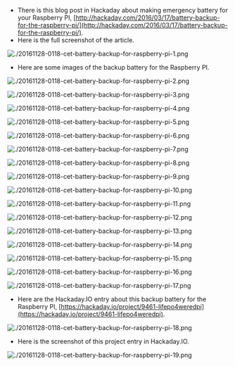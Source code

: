 * There is this blog post in Hackaday about making emergency battery for your Raspberry PI, [http://hackaday.com/2016/03/17/battery-backup-for-the-raspberry-pi/](http://hackaday.com/2016/03/17/battery-backup-for-the-raspberry-pi/).
* Here is the full screenshot of the article.

![./20161128-0118-cet-battery-backup-for-raspberry-pi-1.png](./20161128-0118-cet-battery-backup-for-raspberry-pi-1.png)

* Here are some images of the backup battery for the Raspberry PI.

![./20161128-0118-cet-battery-backup-for-raspberry-pi-2.png](./20161128-0118-cet-battery-backup-for-raspberry-pi-2.png)

![./20161128-0118-cet-battery-backup-for-raspberry-pi-3.png](./20161128-0118-cet-battery-backup-for-raspberry-pi-3.png)

![./20161128-0118-cet-battery-backup-for-raspberry-pi-4.png](./20161128-0118-cet-battery-backup-for-raspberry-pi-4.png)

![./20161128-0118-cet-battery-backup-for-raspberry-pi-5.png](./20161128-0118-cet-battery-backup-for-raspberry-pi-5.png)

![./20161128-0118-cet-battery-backup-for-raspberry-pi-6.png](./20161128-0118-cet-battery-backup-for-raspberry-pi-6.png)

![./20161128-0118-cet-battery-backup-for-raspberry-pi-7.png](./20161128-0118-cet-battery-backup-for-raspberry-pi-7.png)

![./20161128-0118-cet-battery-backup-for-raspberry-pi-8.png](./20161128-0118-cet-battery-backup-for-raspberry-pi-8.png)

![./20161128-0118-cet-battery-backup-for-raspberry-pi-9.png](./20161128-0118-cet-battery-backup-for-raspberry-pi-9.png)

![./20161128-0118-cet-battery-backup-for-raspberry-pi-10.png](./20161128-0118-cet-battery-backup-for-raspberry-pi-10.png)

![./20161128-0118-cet-battery-backup-for-raspberry-pi-11.png](./20161128-0118-cet-battery-backup-for-raspberry-pi-11.png)

![./20161128-0118-cet-battery-backup-for-raspberry-pi-12.png](./20161128-0118-cet-battery-backup-for-raspberry-pi-12.png)

![./20161128-0118-cet-battery-backup-for-raspberry-pi-13.png](./20161128-0118-cet-battery-backup-for-raspberry-pi-13.png)

![./20161128-0118-cet-battery-backup-for-raspberry-pi-14.png](./20161128-0118-cet-battery-backup-for-raspberry-pi-14.png)

![./20161128-0118-cet-battery-backup-for-raspberry-pi-15.png](./20161128-0118-cet-battery-backup-for-raspberry-pi-15.png)

![./20161128-0118-cet-battery-backup-for-raspberry-pi-16.png](./20161128-0118-cet-battery-backup-for-raspberry-pi-16.png)

![./20161128-0118-cet-battery-backup-for-raspberry-pi-17.png](./20161128-0118-cet-battery-backup-for-raspberry-pi-17.png)

* Here are the Hackaday.IO entry about this backup battery for the Raspberry PI, [https://hackaday.io/project/9461-lifepo4weredpi](https://hackaday.io/project/9461-lifepo4weredpi).

![./20161128-0118-cet-battery-backup-for-raspberry-pi-18.png](./20161128-0118-cet-battery-backup-for-raspberry-pi-18.png)

* Here is the screenshot of this project entry in Hackaday.IO.

![./20161128-0118-cet-battery-backup-for-raspberry-pi-19.png](./20161128-0118-cet-battery-backup-for-raspberry-pi-19.png)
